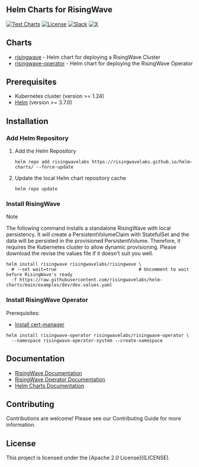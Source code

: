 Helm Charts for RisingWave
---

[![Test Charts](https://github.com/risingwavelabs/helm-charts/actions/workflows/test.yml/badge.svg)](https://github.com/risingwavelabs/helm-charts/actions/workflows/test.yml)
[![License](https://img.shields.io/badge/License-Apache%202.0-blue.svg)](https://opensource.org/licenses/Apache-2.0)
[![Slack](https://badgen.net/badge/Slack/Join%20RisingWave/0abd59?icon=slack)](https://risingwave.com/slack)
[![X](https://img.shields.io/twitter/follow/risingwavelabs)](https://twitter.com/risingwavelabs)

## Charts

- [risingwave](charts/risingwave/README.md) - Helm chart for deploying a RisingWave Cluster
- [risingwave-operator](charts/risingwave-operator/README.md) - Helm chart for deploying the RisingWave Operator

## Prerequisites

- Kubernetes cluster (version >= 1.24)
- [Helm](https://helm.sh/docs/intro/install/) (version >= 3.7.0)

## Installation

### Add Helm Repository

1. Add the Helm Repository

    ```shell
    helm repo add risingwavelabs https://risingwavelabs.github.io/helm-charts/ --force-update
    ```

2. Update the local Helm chart repository cache

    ```shell
    helm repo update
    ```

### Install RisingWave

>[!NOTE]
> 
> The following command installs a standalone RisingWave with local persistency. It will create a 
> PersistentVolumeClaim with StatefulSet and the data will be persisted in the provisioned PersistentVolume. Therefore, 
> it requires the Kubernetes cluster to allow dynamic provisioning. Please download the revise the values file if it 
> doesn't suit you well.

```shell
helm install risingwave risingwavelabs/risingwave \
  # --set wait=true                               # Uncomment to wait before RisingWave's ready
  -f https://raw.githubusercontent.com/risingwavelabs/helm-charts/main/examples/dev/dev.values.yaml
```

### Install RisingWave Operator

Prerequisites:
- [Install cert-manager](https://cert-manager.io/docs/installation/helm/)

```shell
helm install risingwave-operator risingwavelabs/risingwave-operator \
  --namespace risingwave-operator-system --create-namespace
```

## Documentation

- [RisingWave Documentation](https://github.com/risingwavelabs/risingwave)
- [RisingWave Operator Documentation](https://github.com/risingwavelabs/risingwave-operator)
- [Helm Charts Documentation](docs/README.md)

## Contributing

Contributions are welcome! Please see our Contributing Guide for more information.

## License

This project is licensed under the [Apache 2.0 License]((LICENSE).